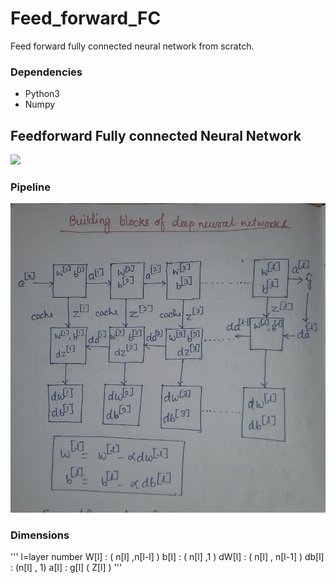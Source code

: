 # Feed_forward_FC
Feed forward fully connected neural network from scratch.
### Dependencies
   * Python3
   * Numpy
## Feedforward Fully connected Neural Network
![](https://i.stack.imgur.com/epElm.png)

### Pipeline
![Image](pipeline.jpg)

### Dimensions
'''
l=layer number
W[l] : ( n[l] ,n[l-l] ) 
b[l] : ( n[l] ,1 ) 
dW[l] : ( n[l] , n[l-1] )
db[l] : (n[l] , 1)
a[l] : g[l] ( Z[l] )
'''

